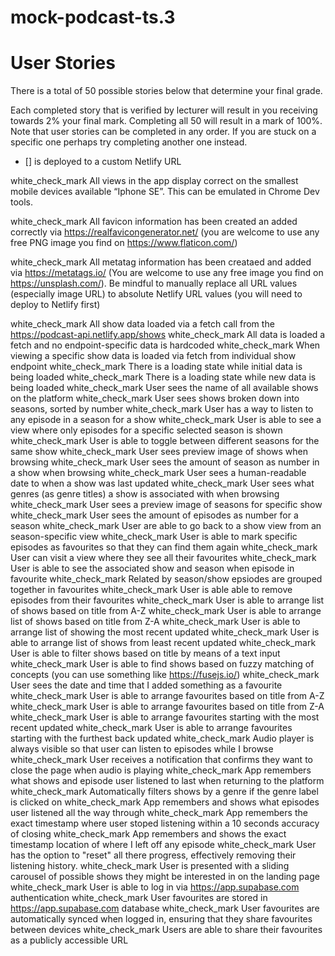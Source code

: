 # mock-podcast-ts.3

# User Stories
There is a total of 50 possible stories below that determine your final grade.

Each completed story that is verified by lecturer will result in you receiving towards 2% your final mark. Completing all 50 will result in a mark of 100%. Note that user stories can be completed in any order. If you are stuck on a specific one perhaps try completing another one instead.

- [] is deployed to a custom Netlify URL

white_check_mark All views in the app display correct on the smallest mobile devices available “Iphone SE”. This can be emulated in Chrome Dev tools.

white_check_mark All favicon information has been created an added correctly via https://realfavicongenerator.net/ (you are welcome to use any free PNG image you find on https://www.flaticon.com/)

white_check_mark All metatag information has been creataed and added via https://metatags.io/ (You are welcome to use any free image you find on https://unsplash.com/). Be mindful to manually replace all URL values (especially image URL) to absolute Netlify URL values (you will need to deploy to Netlify first)

white_check_mark All show data loaded via a fetch call from the https://podcast-api.netlify.app/shows
white_check_mark All data is loaded a fetch and no endpoint-specific data is hardcoded
white_check_mark When viewing a specific show data is loaded via fetch from individual show endpoint
white_check_mark There is a loading state while initial data is being loaded
white_check_mark There is a loading state while new data is being loaded
white_check_mark User sees the name of all available shows on the platform
white_check_mark User sees shows broken down into seasons, sorted by number
white_check_mark User has a way to listen to any episode in a season for a show
white_check_mark User is able to see a view where only episodes for a specific selected season is shown
white_check_mark User is able to toggle between different seasons for the same show
white_check_mark User sees preview image of shows when browsing
white_check_mark User sees the amount of season as number in a show when browsing
white_check_mark User sees a human-readable date to when a show was last updated
white_check_mark User sees what genres (as genre titles) a show is associated with when browsing
white_check_mark User sees a preview image of seasons for specific show
white_check_mark User sees the amount of episodes as number for a season
white_check_mark User are able to go back to a show view from an season-specific view
white_check_mark User is able to mark specific episodes as favourites so that they can find them again
white_check_mark User can visit a view where they see all their favourites
white_check_mark User is able to see the associated show and season when episode in favourite
white_check_mark Related by season/show epsiodes are grouped together in favourites
white_check_mark User is able able to remove episodes from their favourites
white_check_mark User is able to arrange list of shows based on title from A-Z
white_check_mark User is able to arrange list of shows based on title from Z-A
white_check_mark User is able to arrange list of showing the most recent updated
white_check_mark User is able to arrange list of shows from least recent updated
white_check_mark User is able to filter shows based on title by means of a text input
white_check_mark User is able to find shows based on fuzzy matching of concepts (you can use something like https://fusejs.io/)
white_check_mark User sees the date and time that I added something as a favourite
white_check_mark User is able to arrange favourites based on title from A-Z
white_check_mark User is able to arrange favourites based on title from Z-A
white_check_mark User is able to arrange favourites starting with the most recent updated
white_check_mark User is able to arrange favourites starting with the furthest back updated
white_check_mark Audio player is always visible so that user can listen to episodes while I browse
white_check_mark User receives a notification that confirms they want to close the page when audio is playing
white_check_mark App remembers what shows and episode user listened to last when returning to the platform
white_check_mark Automatically filters shows by a genre if the genre label is clicked on
white_check_mark App remembers and shows what episodes user listened all the way through
white_check_mark App remembers the exact timestamp where user stoped listening within a 10 seconds accuracy of closing
white_check_mark App remembers and shows the exact timestamp location of where I left off any episode
white_check_mark User has the option to "reset" all there progress, effectively removing their listening history.
white_check_mark User is presented with a sliding carousel of possible shows they might be interested in on the landing page
white_check_mark User is able to log in via https://app.supabase.com authentication
white_check_mark User favourites are stored in https://app.supabase.com database
white_check_mark User favourites are automatically synced when logged in, ensuring that they share favourites between devices
white_check_mark Users are able to share their favourites as a publicly accessible URL
